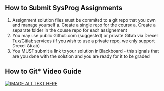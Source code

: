 ## How to Submit SysProg Assignments

1. Assignment solution files must be commited to a git repo that you own and manage yourself
  a. Create a single repo for the course
  a. Create a separate folder in the course repo for each assignement
1. You may use public Github.com (suggested) or private Gitlab via Drexel Tux/Gitlab services (if you wish to use a private repo, we only support Drexel Gitlab)
1. You MUST submit a link to your solution in Blackboard - this signals that are you done with the solution and you are ready for it to be graded

## How to Git* Video Guide

[![IMAGE ALT TEXT HERE](https://img.youtube.com/vi/bmlH3jiAscc/0.jpg)](https://www.youtube.com/watch?v=bmlH3jiAscc)



